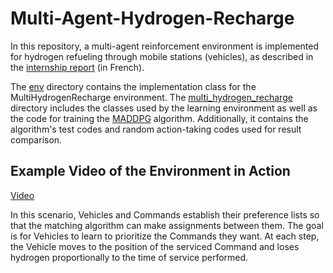  # Multi-Agent-Hydrogen-Recharge

 In this repository, a multi-agent reinforcement environment is implemented for hydrogen refueling through mobile stations (vehicles), as described in the [internship report](https://github.com/celiolucaslm/Multi-Agent-Hydrogen-Recharge/blob/main/Rapport_Stage___Célio%20MEDEIROS.pdf) (in French).
 
 The [env](https://github.com/celiolucaslm/Multi-Agent-Hydrogen-Recharge/tree/main/multi_hydrogen_recharge/env) directory contains the implementation class for the MultiHydrogenRecharge environment. The [multi_hydrogen_recharge](https://github.com/celiolucaslm/Multi-Agent-Hydrogen-Recharge/tree/main/multi_hydrogen_recharge) directory includes the classes used by the learning environment as well as the code for training the [MADDPG](https://arxiv.org/pdf/1706.02275) algorithm. Additionally, it contains the algorithm's test codes and random action-taking codes used for result comparison. 

## Example Video of the Environment in Action
 [Video](https://github.com/user-attachments/assets/e5bf792b-507e-4da9-a95d-fd3b35ca5d11)

 In this scenario, Vehicles and Commands establish their preference lists so that the matching algorithm can make assignments between them. The goal is for Vehicles to learn to prioritize the Commands they want. At each step, the Vehicle moves to the position of the serviced Command and loses hydrogen proportionally to the time of service performed.
